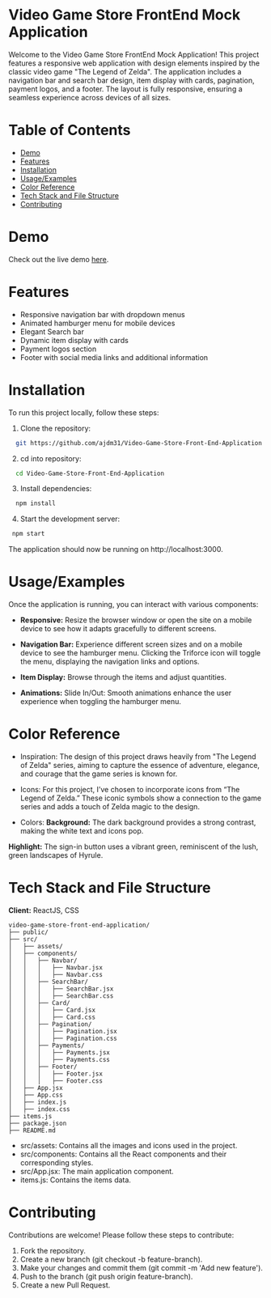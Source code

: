 
# Video Game Store FrontEnd Mock Application 

Welcome to the Video Game Store FrontEnd Mock Application! This project features a responsive web application with design elements inspired by the classic video game "The Legend of Zelda". The application includes a navigation bar and search bar design, item display with cards, pagination, payment logos, and a footer. The layout is fully responsive, ensuring a seamless experience across devices of all sizes.


# Table of Contents

- [Demo](#demo)
- [Features](#features)
- [Installation](#installation)
- [Usage/Examples](#usage/examples)
- [Color Reference](#color-reference)
- [Tech Stack and File Structure](#tech-stack-and-file-structure)
- [Contributing](#contributing)

# Demo

Check out the live demo [here](https://66676f98b12c0a55ac56a81e--cheerful-rugelach-aec45c.netlify.app/).


# Features

- Responsive navigation bar with dropdown menus
- Animated hamburger menu for mobile devices
- Elegant Search bar 
- Dynamic item display with cards
- Payment logos section
- Footer with social media links and additional information


# Installation

To run this project locally, follow these steps:

1. Clone the repository:

```bash
  git https://github.com/ajdm31/Video-Game-Store-Front-End-Application.git
```

2. cd into repository:

```bash
  cd Video-Game-Store-Front-End-Application
```
    
3. Install dependencies:

```bash
  npm install
```

4. Start the development server:

```bash
 npm start
```

The application should now be running on http://localhost:3000.
# Usage/Examples

Once the application is running, you can interact with various components:

- **Responsive:** Resize the browser window or open the site on a mobile device to see how it adapts gracefully to different screens.

- **Navigation Bar:** Experience different screen sizes and on a mobile device to see the hamburger menu. Clicking the Triforce icon will toggle the menu, displaying the navigation links and options.

- **Item Display:** Browse through the items and adjust quantities.

- **Animations:** Slide In/Out: Smooth animations enhance the user experience when toggling the hamburger menu.


# Color Reference

- Inspiration:
The design of this project draws heavily from "The Legend of Zelda" series, aiming to capture the essence of adventure, elegance, and courage that the game series is known for.

- Icons:
For this project, I’ve chosen to incorporate icons from “The Legend of Zelda.” These iconic symbols show a connection to the game series and adds a touch of Zelda magic to the design.

- Colors:
**Background:** The dark background provides a strong contrast, making the white text and icons pop.

**Highlight:** The sign-in button uses a vibrant green, reminiscent of the lush, green landscapes of Hyrule.


# Tech Stack and File Structure

**Client:** ReactJS, CSS

```
video-game-store-front-end-application/
├── public/
├── src/
│   ├── assets/
│   ├── components/
│   │   ├── Navbar/
│   │   │   ├── Navbar.jsx
│   │   │   ├── Navbar.css
│   │   ├── SearchBar/
│   │   │   ├── SearchBar.jsx
│   │   │   ├── SearchBar.css
│   │   ├── Card/
│   │   │   ├── Card.jsx
│   │   │   ├── Card.css
│   │   ├── Pagination/
│   │   │   ├── Pagination.jsx
│   │   │   ├── Pagination.css
│   │   ├── Payments/
│   │   │   ├── Payments.jsx
│   │   │   ├── Payments.css
│   │   ├── Footer/
│   │   │   ├── Footer.jsx
│   │   │   ├── Footer.css
│   ├── App.jsx
│   ├── App.css
│   ├── index.js
│   ├── index.css
├── items.js
├── package.json
├── README.md

```

- src/assets: Contains all the images and icons used in the project.
- src/components: Contains all the React components and their corresponding styles.
- src/App.jsx: The main application component.
- items.js: Contains the items data.




# Contributing

Contributions are welcome! Please follow these steps to contribute:

1) Fork the repository.
2) Create a new branch (git checkout -b feature-branch).
3) Make your changes and commit them (git commit -m 'Add new feature').
4) Push to the branch (git push origin feature-branch).
5) Create a new Pull Request.

